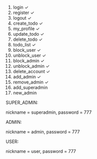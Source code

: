 1. login ✓
2. register ✓
3. logout ✓
4. create_todo ✓
5. my_profile ✓
6. update_todo ✓
7. delete_todo ✓
8. todo_list ✓
9. block_user ✓
10. unblock_user ✓
11. block_admin ✓
12. unblock_admin ✓
13. delete_account ✓
14. add_admin ✓
15. remove_admin ✓
16. add_superadmin
17. new_admin

SUPER_ADMIN:

nickname = superadmin, password = 777

ADMIN:

nickname = admin, password = 777

USER:

nickname = user, password = 777